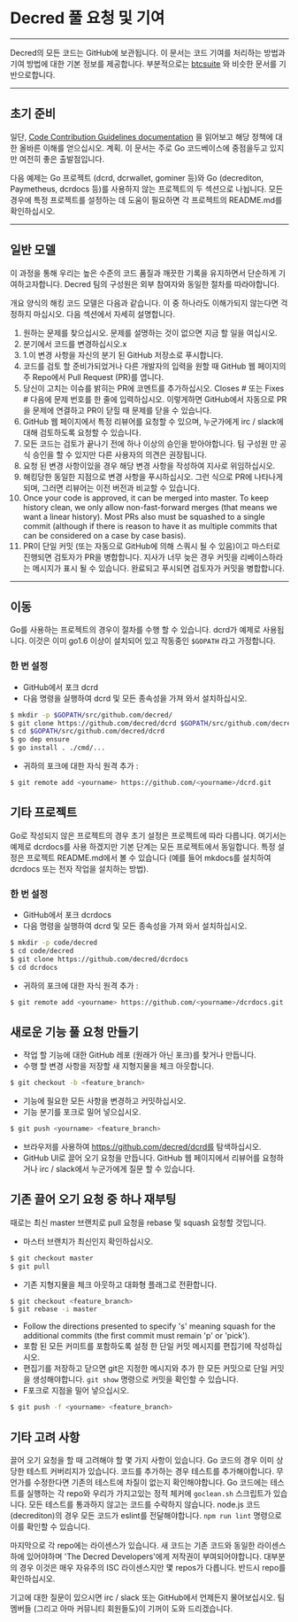 # Decred 풀 요청 및 기여 

---

Decred의 모든 코드는 GitHub에 보관됩니다. 이 문서는 코드 기여를 처리하는 방법과 기여 방법에 대한 기본 정보를 제공합니다. 부분적으로는 [btcsuite](https://github.com/btcsuite) 와 비슷한 문서를 기반으로합니다.

---

## 초기 준비 

일단, [Code Contribution Guidelines documentation](https://github.com/decred/dcrd/blob/master/docs/code_contribution_guidelines.md) 을 읽어보고 해당 정책에 대한 올바른 이해를 얻으십시오.
계획. 이 문서는 주로 Go 코드베이스에 중점을두고 있지만 여전히 좋은 출발점입니다.

다음 예제는 Go 프로젝트 (dcrd, dcrwallet, gominer 등)와 Go (decrediton, Paymetheus, dcrdocs 등)를 사용하지 않는 프로젝트의 두 섹션으로 나뉩니다. 모든 경우에 특정 프로젝트를 설정하는 데 도움이 필요하면 각 프로젝트의 README.md를 확인하십시오.

---

## 일반 모델 

이 과정을 통해 우리는 높은 수준의 코드 품질과 깨끗한 기록을 유지하면서 단순하게 기여하고자합니다. Decred 팀의 구성원은 외부 참여자와 동일한 절차를 따라야합니다.

개요 양식의 해킹 코드 모델은 다음과 같습니다. 이 중 하나라도 이해가되지 않는다면 걱정하지 마십시오. 다음 섹션에서 자세히 설명합니다.

1. 원하는 문제를 찾으십시오. 문제를 설명하는 것이 없으면 지금 할 일을 여십시오.
1. 분기에서 코드를 변경하십시오.x
1. 1.이 변경 사항을 자신의 분기 된 GitHub 저장소로 푸시합니다.
1. 코드를 검토 할 준비가되었거나 다른 개발자의 입력을 원할 때 GitHub 웹 페이지의 주 Repo에서 Pull Request (PR)를 엽니다.
1. 당신이 고치는 이슈를 밝히는 PR에 코멘트를 추가하십시오. Closes # 또는 Fixes # 다음에 문제 번호를 한 줄에 입력하십시오. 이렇게하면 GitHub에서 자동으로 PR을 문제에 연결하고 PR이 닫힐 때 문제를 닫을 수 있습니다.
1. GitHub 웹 페이지에서 특정 리뷰어를 요청할 수 있으며, 누군가에게 irc / slack에 대해 검토하도록 요청할 수 있습니다.
1. 모든 코드는 검토가 끝나기 전에 하나 이상의 승인을 받아야합니다. 팀 구성원 만 공식 승인을 할 수 있지만 다른 사용자의 의견은 권장됩니다.
1. 요청 된 변경 사항이있을 경우 해당 변경 사항을 작성하여 지사로 위임하십시오.
1. 해킹당한 동일한 지점으로 변경 사항을 푸시하십시오. 그런 식으로 PR에 나타나게되며, 그러면 리뷰어는 이전 버전과 비교할 수 있습니다.
1. Once your code is approved, it can be merged into master.  To keep history clean, we only allow non-fast-forward merges (that means we want a linear history).  Most PRs also must be squashed to a single commit (although if there is reason to have it as multiple commits that can be considered on a case by case basis).
1. PR이 단일 커밋 (또는 자동으로 GitHub에 의해 스쿼시 될 수 있음)이고 마스터로 진행되면 검토자가 PR을 병합합니다. 지사가 너무 늦은 경우 커밋을 리베이스하라는 메시지가 표시 될 수 있습니다. 완료되고 푸시되면 검토자가 커밋을 병합합니다.

---

## 이동 

Go를 사용하는 프로젝트의 경우이 절차를 수행 할 수 있습니다. dcrd가 예제로 사용됩니다. 이것은 이미 go1.6 이상이 설치되어 있고 작동중인 `$GOPATH` 라고 가정합니다.

### 한 번 설정
- GitHub에서 포크 dcrd
- 다음 명령을 실행하여 dcrd 및 모든 종속성을 가져 와서 설치하십시오.

```bash
$ mkdir -p $GOPATH/src/github.com/decred/
$ git clone https://github.com/decred/dcrd $GOPATH/src/github.com/decred/dcrd
$ cd $GOPATH/src/github.com/decred/dcrd
$ go dep ensure
$ go install . ./cmd/...
```

- 귀하의 포크에 대한 자식 원격 추가 :

```bash
$ git remote add <yourname> https://github.com/<yourname>/dcrd.git
```

## 기타 프로젝트 

Go로 작성되지 않은 프로젝트의 경우 초기 설정은 프로젝트에 따라 다릅니다. 여기서는 예제로 dcrdocs를 사용 하겠지만 기본 단계는 모든 프로젝트에서 동일합니다. 특정 설정은 프로젝트 README.md에서 볼 수 있습니다 (예를 들어 mkdocs를 설치하여 dcrdocs 또는 전자 작업을 설치하는 방법).

### 한 번 설정 
- GitHub에서 포크 dcrdocs
- 다음 명령을 실행하여 dcrd 및 모든 종속성을 가져 와서 설치하십시오.

```bash
$ mkdir -p code/decred
$ cd code/decred
$ git clone https://github.com/decred/dcrdocs
$ cd dcrdocs
```

- 귀하의 포크에 대한 자식 원격 추가 :

```bash
$ git remote add <yourname> https://github.com/<yourname>/dcrdocs.git
```

## 새로운 기능 풀 요청 만들기 
- 작업 할 기능에 대한 GitHub 레포 (원래가 아닌 포크)를 찾거나 만듭니다.
- 수행 할 변경 사항을 저장할 새 지형지물을 체크 아웃합니다.

```bash
$ git checkout -b <feature_branch>
```
- 기능에 필요한 모든 사항을 변경하고 커밋하십시오.
- 기능 분기를 포크로 밀어 넣으십시오.

```bash
$ git push <yourname> <feature_branch>
```
- 브라우저를 사용하여 https://github.com/decred/dcrd를 탐색하십시오.
- GitHub UI로 끌어 오기 요청을 만듭니다. GitHub 웹 페이지에서 리뷰어를 요청하거나 irc / slack에서 누군가에게 질문 할 수 있습니다.

## 기존 끌어 오기 요청 중 하나 재부팅 

때로는 최신 master 브랜치로 pull 요청을 rebase 및 squash 요청할 것입니다.

- 마스터 브랜치가 최신인지 확인하십시오.

```bash
$ git checkout master
$ git pull
```
- 기존 지형지물을 체크 아웃하고 대화형 플래그로 전환합니다.

```bash
$ git checkout <feature_branch>
$ git rebase -i master
```
- Follow the directions presented to specify 's' meaning squash for the additional commits (the first commit must remain 'p' or 'pick').
- 포함 된 모든 커미트를 포함하도록 설정 한 단일 커밋 메시지를 편집기에 작성하십시오.
- 편집기를 저장하고 닫으면 git은 지정한 메시지와 추가 한 모든 커밋으로 단일 커밋을 생성해야합니다. ```git show``` 명령으로 커밋을 확인할 수 있습니다.
- F포크로 지점을 밀어 넣으십시오.

```bash
$ git push -f <yourname> <feature_branch>
```

## 기타 고려 사항 

끌어 오기 요청을 할 때 고려해야 할 몇 가지 사항이 있습니다. Go 코드의 경우 이미 상당한 테스트 커버리지가 있습니다. 코드를 추가하는 경우 테스트를 추가해야합니다. 무언가를 수정한다면 기존의 테스트에 차질이 없는지 확인해야합니다. Go 코드에는 테스트를 실행하는 각 repo와 우리가 가지고있는 정적 체커에 ```goclean.sh``` 스크립트가 있습니다. 모든 테스트를 통과하지 않고는 코드를 수락하지 않습니다. node.js 코드 (decrediton)의 경우 모든 코드가 eslint를 전달해야합니다. ```npm run lint``` 명령으로 이를 확인할 수 있습니다.

마지막으로 각 repo에는 라이센스가 있습니다. 새 코드는 기존 코드와 동일한 라이센스하에 있어야하며 'The Decred Developers'에게 저작권이 부여되어야합니다. 대부분의 경우 이것은 매우 자유주의 ISC 라이센스지만 몇 repos가 다릅니다. 반드시 repo를 확인하십시오.

기고에 대한 질문이 있으시면 irc / slack 또는 GitHub에서 언제든지 물어보십시오. 팀 멤버들 (그리고 아마 커뮤니티 회원들도)이 기꺼이 도와 드리겠습니다.
